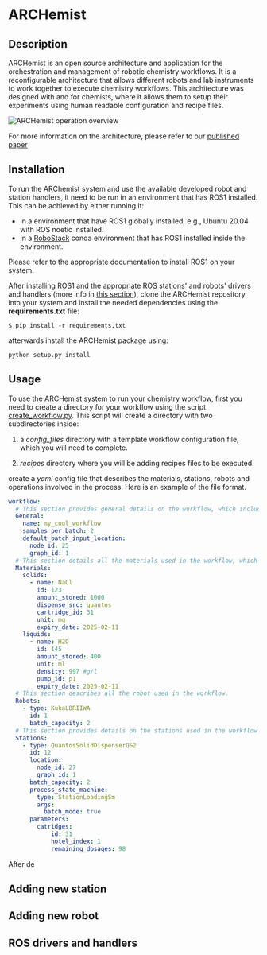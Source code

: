 # ARCHemist
## Description

ARCHemist is an open source architecture and application for the orchestration and management of robotic chemistry workflows. It is a reconfigurable architecture that allows different robots and lab instruments to work together to execute chemistry workflows. This architecture was designed with and for chemists, where it allows them to setup their experiments using human readable configuration and recipe files.

![ARCHemist operation overview](file:///C:/Users/hatem/Documents/archemist_gif.gif)

For more information on the architecture, please refer to our [published paper](https://arxiv.org/pdf/2204.13571.pdf)

## Installation
To run the ARChemist system and use the available developed robot and station handlers, it need to be run in an environment that has ROS1 installed. This can be achieved by either running it:
- In a environment that have ROS1 globally installed, e.g., Ubuntu 20.04 with ROS noetic installed.
- In a [RoboStack](https://robostack.github.io/) conda environment that has ROS1 installed inside the environment.

Please refer to the appropriate documentation to install ROS1 on your system. 

After installing ROS1 and the appropriate ROS stations' and robots' drivers and handlers (more info in [this section](#ros-drivers-and-handlers)), clone the ARCHemist repository into your system and install the needed dependencies using the **requirements.txt** file:

```
$ pip install -r requirements.txt
```
afterwards install the ARCHemist package using:
```
python setup.py install
```

## Usage
To use the ARCHemist system to run your chemistry workflow, first you need to create a directory for your workflow using the script [create_workflow.py](file:///scripts/create_workflow.py). This script will create a directory with two subdirectories inside: 

1. a *config_files* directory with a template workflow configuration file, which you will need to complete. 

1. *recipes* directory where you will be adding recipes files to be executed. 

create a *yaml* config file that describes the materials, stations, robots and operations involved in the process. Here is an example of the file format.

```yaml
workflow:
  # This section provides general details on the workflow, which include its name, number of samples per batch and the batch default input location.
  General:
    name: my_cool_workflow
    samples_per_batch: 2
    default_batch_input_location:
      node_id: 25
      graph_id: 1
  # This section details all the materials used in the workflow, which include the various solids and liquids.
  Materials:
    solids:
      - name: NaCl
        id: 123
        amount_stored: 1000
        dispense_src: quantos
        cartridge_id: 31
        unit: mg
        expiry_date: 2025-02-11
    liquids:
      - name: H2O
        id: 145
        amount_stored: 400
        unit: ml
        density: 997 #g/l
        pump_id: p1
        expiry_date: 2025-02-11
  # This section describes all the robot used in the workflow.
  Robots:
    - type: KukaLBRIIWA
      id: 1
      batch_capacity: 2
  # This section provides details on the stations used in the workflow and their details. Note that the process state machine described the operations need to be carried out by the station to fulfill its role.
  Stations:
    - type: QuantosSolidDispenserQS2
      id: 12
      location:
        node_id: 27
        graph_id: 1
      batch_capacity: 2
      process_state_machine:
        type: StationLoadingSm
        args:
          batch_mode: true
      parameters:
        catridges:
            id: 31
            hotel_index: 1
            remaining_dosages: 98
```
After de

## Adding new station

## Adding new robot

## ROS drivers and handlers